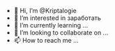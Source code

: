- 👋 Hi, I’m @Kriptalogie
- 👀 I’m interested in  заработать
- 🌱 I’m currently learning ...
- 💞️ I’m looking to collaborate on ...
- 📫 How to reach me ...

<!---
Kriptalogie/Kriptalogie is a ✨ special ✨ repository because its `README.md` (this file) appears on your GitHub profile.
You can click the Preview link to take a look at your changes.
--->
